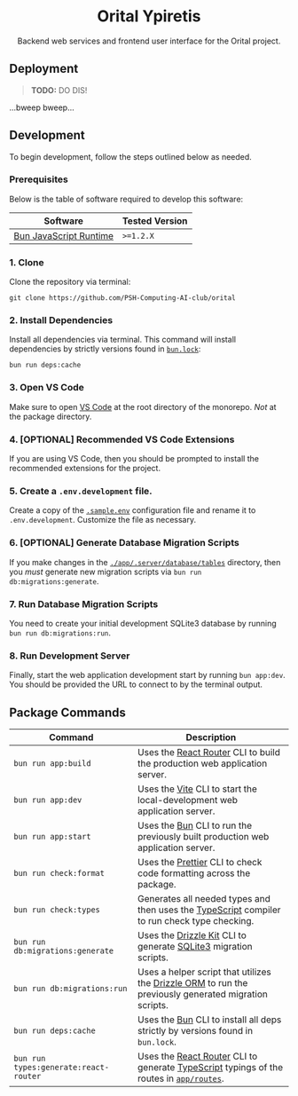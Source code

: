 <div align="center">

# Orital Ypiretis

Backend web services and frontend user interface for the Orital project.

</div>

## Deployment

> **TODO:** DO DIS!

...bweep bweep...

## Development

To begin development, follow the steps outlined below as needed.

### Prerequisites

Below is the table of software required to develop this software:

| Software                                 | Tested Version |
| ---------------------------------------- | -------------- |
| [Bun JavaScript Runtime](https://bun.sh) | `>=1.2.X`      |

### 1. Clone

Clone the repository via terminal:

```shell
git clone https://github.com/PSH-Computing-AI-club/orital
```

### 2. Install Dependencies

Install all dependencies via terminal. This command will install dependencies by strictly versions found in [`bun.lock`](../../bun.lock):

```shell
bun run deps:cache
```

### 3. Open VS Code

Make sure to open [VS Code](https://code.visualstudio.com) at the root directory of the monorepo. _Not_ at the package directory.

### 4. [OPTIONAL] Recommended VS Code Extensions

If you are using VS Code, then you should be prompted to install the recommended extensions for the project.

### 5. Create a `.env.development` file.

Create a copy of the [`.sample.env`](./.sample.env) configuration file and rename it to `.env.development`. Customize the file as necessary.

### 6. [OPTIONAL] Generate Database Migration Scripts

If you make changes in the [`./app/.server/database/tables`](./app/.server/database/tables) directory, then you _must_ generate new migration scripts via `bun run db:migrations:generate`.

### 7. Run Database Migration Scripts

You need to create your initial development SQLite3 database by running `bun run db:migrations:run`.

### 8. Run Development Server

Finally, start the web application development start by running `bun app:dev`. You should be provided the URL to connect to by the terminal output.

## Package Commands

| Command                               | Description                                                                                                                                                          |
| ------------------------------------- | -------------------------------------------------------------------------------------------------------------------------------------------------------------------- |
| `bun run app:build`                   | Uses the [React Router](https://reactrouter.com) CLI to build the production web application server.                                                                 |
| `bun run app:dev`                     | Uses the [Vite](https://vite.dev) CLI to start the local-development web application server.                                                                         |
| `bun run app:start`                   | Uses the [Bun](https://bun.sh) CLI to run the previously built production web application server.                                                                    |
| `bun run check:format`                | Uses the [Prettier](https://prettier.io) CLI to check code formatting across the package.                                                                            |
| `bun run check:types`                 | Generates all needed types and then uses the [TypeScript](https://www.typescriptlang.org) compiler to run check type checking.                                       |
| `bun run db:migrations:generate`      | Uses the [Drizzle Kit](https://orm.drizzle.team) CLI to generate [SQLite3](https://www.sqlite.org) migration scripts.                                                |
| `bun run db:migrations:run`           | Uses a helper script that utilizes the [Drizzle ORM](https://orm.drizzle.team) to run the previously generated migration scripts.                                    |
| `bun run deps:cache`                  | Uses the [Bun](https://bun.sh) CLI to install all deps strictly by versions found in `bun.lock`.                                                                     |
| `bun run types:generate:react-router` | Uses the [React Router](https://reactrouter.com) CLI to generate [TypeScript](https://www.typescriptlang.org) typings of the routes in [`app/routes`](./app/routes). |
